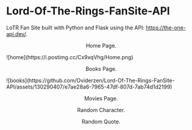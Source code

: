 # Lord-Of-The-Rings-FanSite-API
LoTR Fan Site built with Python and Flask using the API: https://the-one-api.dev/.

<p style="text-align:center;">Home Page.</p>
![home](https://i.postimg.cc/Cx9xqVhg/Home.png)

<br>
<p style="text-align:center;">Books Page.</p>
![books](https://github.com/Oviderzen/Lord-Of-The-Rings-FanSite-API/assets/130290407/e7ae28a6-7965-47df-807d-7ab74d1d2199)

<br>
<p style="text-align:center;">Movies Page.</p
![movies](https://github.com/Oviderzen/Lord-Of-The-Rings-FanSite-API/assets/130290407/86563dac-12ef-4f31-b827-68e30c983fb9)

<br>
<p style="text-align:center;">Random Character.</p
![char](https://github.com/Oviderzen/Lord-Of-The-Rings-FanSite-API/assets/130290407/07d25718-79f3-40ca-a5c0-f7ad34147734)

<br>
<p style="text-align:center;">Random Quote.</p
![quote](https://github.com/Oviderzen/Lord-Of-The-Rings-FanSite-API/assets/130290407/0a2309c9-f71e-4751-b179-6b3968856ea8)

